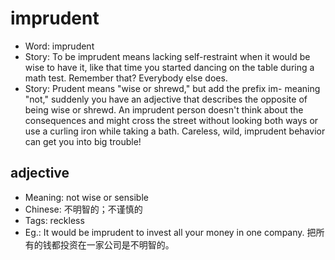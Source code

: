 # imprudent

- Word: imprudent
- Story: To be imprudent means lacking self-restraint when it would be wise to have it, like that time you started dancing on the table during a math test. Remember that? Everybody else does.
- Story: Prudent means "wise or shrewd," but add the prefix im- meaning "not," suddenly you have an adjective that describes the opposite of being wise or shrewd. An imprudent person doesn't think about the consequences and might cross the street without looking both ways or use a curling iron while taking a bath. Careless, wild, imprudent behavior can get you into big trouble!

## adjective

- Meaning: not wise or sensible
- Chinese: 不明智的；不谨慎的
- Tags: reckless
- Eg.: It would be imprudent to invest all your money in one company. 把所有的钱都投资在一家公司是不明智的。

